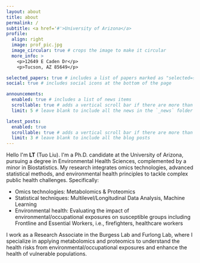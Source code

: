 ```yaml
---
layout: about
title: about
permalink: /
subtitle: <a href='#'>University of Arizona</a>
profile:
  align: right
  image: prof_pic.jpg
  image_circular: true # crops the image to make it circular
  more_info: >
    <p>12649 E Caden Dr</p>
    <p>Tucson, AZ 85649</p>

selected_papers: true # includes a list of papers marked as "selected={true}"
social: true # includes social icons at the bottom of the page

announcements:
  enabled: true # includes a list of news items
  scrollable: true # adds a vertical scroll bar if there are more than 3 news items
  limit: 5 # leave blank to include all the news in the `_news` folder

latest_posts:
  enabled: true
  scrollable: true # adds a vertical scroll bar if there are more than 3 new posts items
  limit: 3 # leave blank to include all the blog posts
---
```


<!-- Write your biography here. Tell the world about yourself. Link to your favorite [subreddit](http://reddit.com). You can put a picture in, too. The code is already in, just name your picture `prof_pic.jpg` and put it in the `img/` folder.

Put your address / P.O. box / other info right below your picture. You can also disable any of these elements by editing `profile` property of the YAML header of your `_pages/about.md`. Edit `_bibliography/papers.bib` and Jekyll will render your [publications page](/al-folio/publications/) automatically.

Link to your social media connections, too. This theme is set up to use [Font Awesome icons](https://fontawesome.com/) and [Academicons](https://jpswalsh.github.io/academicons/), like the ones below. Add your Facebook, Twitter, LinkedIn, Google Scholar, or just disable all of them. -->

Hello I'm **LT** (Tuo Liu). I'm a Ph.D. candidate at the University of Arizona, pursuing a degree in Environmental Health Sciences, complemented by a minor in Biostatistics. My research integrates omics technologies, advanced statistical methods, and environmental health principles to tackle complex public health challenges. Specifically:

- Omics technologies: Metabolomics & Proteomics
- Statistical techniques: Multilevel/Longitudinal Data Analysis, Machine Learning
- Environmental health: Evaluating the impact of environmental/occupational exposures on susceptible groups including Frontline and Essential Workers, i.e., firefighters, healthcare workers

I work as a Research Associate in the Burgess Lab and Furlong Lab, where I specialize in applying metabolomics and proteomics to understand the health risks from environmental/occupational exposures and enhance the health of vulnerable populations.
